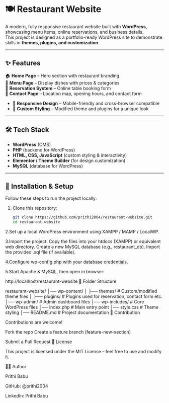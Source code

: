 # 🍽️ Restaurant Website  

A modern, fully responsive restaurant website built with **WordPress**, showcasing menu items, online reservations, and business details.  
This project is designed as a portfolio-ready WordPress site to demonstrate skills in **themes, plugins, and customization**.  

---

## ✨ Features  

🏠 **Home Page** – Hero section with restaurant branding  
📖 **Menu Page** – Display dishes with prices & categories  
 📅 **Reservation System** – Online table booking form  
 📍 **Contact Page** – Location map, opening hours, and contact form  
- 📱 **Responsive Design** – Mobile-friendly and cross-browser compatible  
- 🎨 **Custom Styling** – Modified theme and plugins for a unique look  

---

## 🛠️ Tech Stack  

- **WordPress** (CMS)  
- **PHP** (backend for WordPress)  
- **HTML, CSS, JavaScript** (custom styling & interactivity)  
- **Elementor / Theme Builder** (for design customization)  
- **MySQL** (database for WordPress)  

---

## 🚀 Installation & Setup  

Follow these steps to run the project locally:  

1. Clone this repository:  
   ```bash
   git clone https://github.com/prithi2004/restaurant-website.git
   cd restaurant-website
2.Set up a local WordPress environment using XAMPP / MAMP / LocalWP.

3.Import the project:
       Copy the files into your htdocs (XAMPP) or equivalent web directory.
           Create a new MySQL database (e.g., restaurant_db).
        Import the provided .sql file (if available).

4.Configure wp-config.php with your database credentials.

5.Start Apache & MySQL, then open in browser:

http://localhost/restaurant-website
📂 Folder Structure

restaurant-website/
│── wp-content/
│   ├── themes/   # Custom/modified theme files
│   ├── plugins/  # Plugins used for reservation, contact form etc.
│── wp-admin/     # Admin dashboard files
│── wp-includes/  # Core WordPress files
│── index.php     # Main entry point
│── style.css     # Theme styling
│── README.md     # Project documentation
🤝 Contribution

Contributions are welcome!

Fork the repo
Create a feature branch (feature-new-section)

Submit a Pull Request
📜 License

This project is licensed under the MIT License – feel free to use and modify it.

👩‍💻 Author

Prithi Babu

GitHub: @prithi2004

LinkedIn: Prithi Babu
